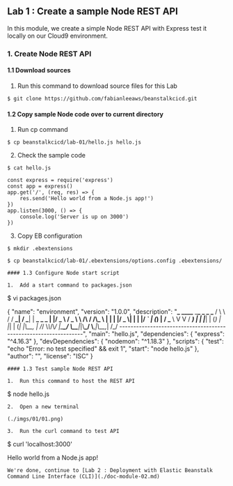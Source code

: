 ## Lab 1 : Create a sample Node REST API

In this module, we create a simple Node REST API with Express test it locally on our Cloud9 environment.

### 1. Create Node REST API

#### 1.1 Download sources

1.  Run this command to download source files for this Lab

```
$ git clone https://github.com/fabianleeaws/beanstalkcicd.git
```

#### 1.2 Copy sample Node code over to current directory

1.  Run cp command

```
$ cp beanstalkcicd/lab-01/hello.js hello.js
```

2.  Check the sample code

```
$ cat hello.js

const express = require('express')
const app = express()
app.get('/', (req, res) => {
    res.send('Hello world from a Node.js app!')
})
app.listen(3000, () => {
    console.log('Server is up on 3000')
})
```

3.  Copy EB configuration

```
$ mkdir .ebextensions

$ cp beanstalkcicd/lab-01/.ebextensions/options.config .ebextensions/

#### 1.3 Configure Node start script

1.  Add a start command to packages.json
```

$ vi packages.json

{
"name": "environment",
"version": "1.0.0",
"description": "**\_ \_\_\_\_** \_**\_ \_ \_ \_** / \\ \\ / / **_| / _**| | **\_ \_ \_ **| |/ _ \\ / _ \\ \\ /\\ / /\\**_ \\ | | | |/ _ \\| | | |/ _` | (_) | / \_** \\ V V / **_) | | |_**| | (_) | |_| | (_| |\\\_\_, | /_/ \\_\\_/\\_/ |\_**\_/ \\\_\_**|_|\\**\_/ \\**,_|\\\_\_,_| /\_/ -----------------------------------------------------------------",
"main": "hello.js",
"dependencies": {
"express": "^4.16.3"
},
"devDependencies": {
"nodemon": "^1.18.3"
},
"scripts": {
"test": "echo \"Error: no test specified\" && exit 1",
"start": "node hello.js"
},
"author": "",
"license": "ISC"
}

```
#### 1.3 Test sample Node REST API

1.  Run this command to host the REST API
```

$ node hello.js

```
2.  Open a new terminal

(./imgs/01/01.png)

3.  Run the curl command to test API
```

$ curl 'localhost:3000'

Hello world from a Node.js app!

```
We're done, continue to [Lab 2 : Deployment with Elastic Beanstalk Command Line Interface (CLI)](./doc-module-02.md)
```
